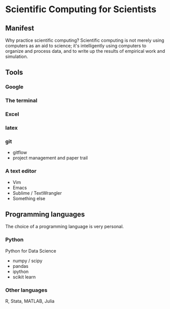 Scientific Computing for Scientists
===================================

## Manifest
Why practice scientific computing? Scientific computing is not merely using computers as an aid to science; it's intelligently using computers to organize and process data, and to write up the results of empirical work and simulation.

## Tools
### Google
### The terminal
### Excel
### latex

### git
* gitflow
* project management and paper trail

### A text editor
* Vim
* Emacs
* Sublime / TextWrangler
* Something else

## Programming languages
The choice of a programming language is very personal.
### Python
Python for Data Science
* numpy / scipy
* pandas
* ipython
* scikit learn

### Other languages
R, Stata, MATLAB, Julia
